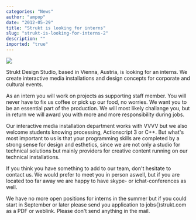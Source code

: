 ```yaml
---
categories: "News"
author: "ampop"
date: "2012-05-29"
title: "Strukt is looking for interns"
slug: "strukt-is-looking-for-interns-2"
description: ""
imported: "true"
---
```



![](Strukt_wird_4.jpg) 

Strukt Design Studio, based in Vienna, Austria, is looking for an interns. We create interactive media installations and design concepts for corporate and cultural events.

As an intern you will work on projects as supporting staff member. You will never have to fix us coffee or pick up our food, no worries. We want you to be an essential part of the production. We will most likely challange you, but in return we will award you with more and more responsibility during jobs.
<!--break-->
Our interactive media installation department works with VVVV but we also welcome students knowing processing, Actionscript 3 or C++. But what's most important to us is that your programming skills are completed by a strong sense for design and esthetics, since we are not only a studio for technical solutions but mainly providers for creative content running on our technical installations.

If you think you have something to add to our team, don't hesitate to contact us. We would prefer to meet you in person aswell, but if you are located too far away we are happy to have skype- or ichat-conferences as well.

We have no more open positions for interns in the summer but if you could start in September or later please send you application to jobs{}strukt.com as a PDF or weblink. Please don't send anything in the mail.